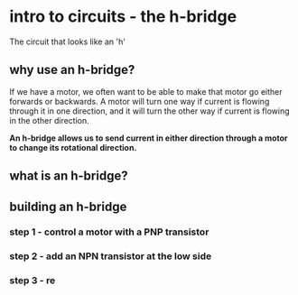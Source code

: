 # intro to circuits - the h-bridge
The circuit that looks like an 'h'

## why use an h-bridge?
If we have a motor, we often want to be able to make that motor go either forwards or backwards. A motor will turn one way if current is flowing through it in one direction, and it will turn the other way if current is flowing in the other direction.

**An h-bridge allows us to send current in either direction through a motor to change its rotational direction.**

## what is an h-bridge?

## building an h-bridge

### step 1 - control a motor with a PNP transistor

### step 2 - add an NPN transistor at the low side

### step 3 - re

